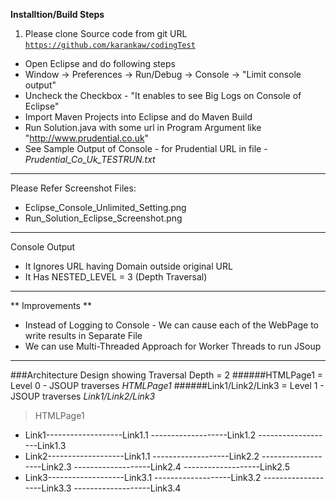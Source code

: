 **Installtion/Build Steps**
    
1. Please clone Source code from git URL <code>https://github.com/karankaw/codingTest</code>

+ Open Eclipse and do following steps
+ Window -> Preferences -> Run/Debug -> Console -> "Limit console output"<br/>
+ Uncheck the Checkbox - "It enables to see Big Logs on Console of Eclipse"
+ Import Maven Projects into Eclipse and do Maven Build
+ Run Solution.java with some url in Program Argument like "http://www.prudential.co.uk"
+ See Sample Output of Console - for Prudential URL in file - *Prudential_Co_Uk_TESTRUN.txt*

-------
Please Refer Screenshot Files:
- Eclipse_Console_Unlimited_Setting.png
- Run_Solution_Eclipse_Screenshot.png
    
-------
Console Output

- It Ignores URL having Domain outside original URL
- It Has NESTED_LEVEL = 3 (Depth Traversal)

-------

** Improvements **
- Instead of Logging to Console - We can cause each of the WebPage to write results in Separate File
- We can use Multi-Threaded Approach for Worker Threads to run JSoup
 

-------
 
###Architecture Design showing Traversal Depth = 2
######HTMLPage1 = Level 0  -  JSOUP traverses _HTMLPage1_
######Link1/Link2/Link3 = Level 1  -  JSOUP traverses _Link1/Link2/Link3_
>HTMLPage1
* Link1-------------------Link1.1
        -------------------Link1.2
        -------------------Link1.3
 * Link2-------------------Link1.1
        -------------------Link2.2
        -------------------Link2.3
        -------------------Link2.4
        -------------------Link2.5
 * Link3-------------------Link3.1
        -------------------Link3.2
        -------------------Link3.3
        -------------------Link3.4 


   
